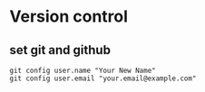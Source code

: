 # Version control
## set git and github
`git config user.name "Your New Name"`
<br>
`git config user.email "your.email@example.com"`
